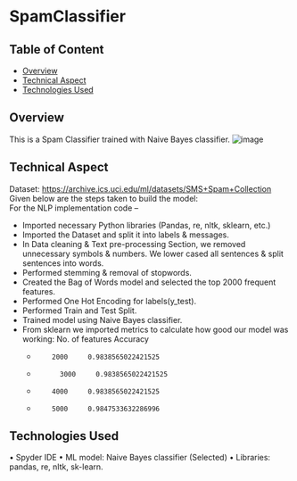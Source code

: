 # SpamClassifier

## Table of Content
  * [Overview](#overview)
  * [Technical Aspect](#technical-aspect)
  * [Technologies Used](#technologies-used)

## Overview
This is a Spam Classifier trained with Naive Bayes classifier. 
![image](https://user-images.githubusercontent.com/76872499/150648250-61ed0d7d-2f5a-4f51-bbc9-91bf36c78881.png)

## Technical Aspect
Dataset: https://archive.ics.uci.edu/ml/datasets/SMS+Spam+Collection
Given below are the steps taken to build the model:  
For the NLP implementation code –
  - Imported necessary Python libraries (Pandas, re, nltk, sklearn, etc.)
  -	Imported the Dataset and split it into labels & messages.
  -	In Data cleaning & Text pre-processing Section, we removed unnecessary symbols & numbers. We lower cased all sentences & split sentences into words.
  -	Performed stemming & removal of stopwords.
  -	Created the Bag of Words model and selected the top 2000 frequent features.
  -	Performed One Hot Encoding for labels(y_test).
  -	Performed Train and Test Split.
  -	Trained model using Naive Bayes classifier.
  -	From sklearn we imported metrics to calculate how good our model was working:
      No. of features  Accuracy
    -         2000     0.9838565022421525
    -        	3000     0.9838565022421525
    -         4000     0.9838565022421525
    -  	      5000     0.9847533632286996



## Technologies Used
•	Spyder IDE
•	ML model: Naive Bayes classifier (Selected)
•	Libraries: pandas, re, nltk, sk-learn.

